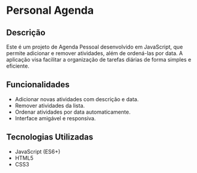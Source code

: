 # Personal Agenda

## Descrição
Este é um projeto de Agenda Pessoal desenvolvido em JavaScript, que permite adicionar e remover atividades, além de ordená-las por data. A aplicação visa facilitar a organização de tarefas diárias de forma simples e eficiente.

## Funcionalidades
- Adicionar novas atividades com descrição e data.
- Remover atividades da lista.
- Ordenar atividades por data automaticamente.
- Interface amigável e responsiva.

## Tecnologias Utilizadas
- JavaScript (ES6+)
- HTML5
- CSS3
